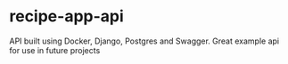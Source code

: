 # recipe-app-api
API built using Docker, Django, Postgres and Swagger. Great example api for use in future projects

